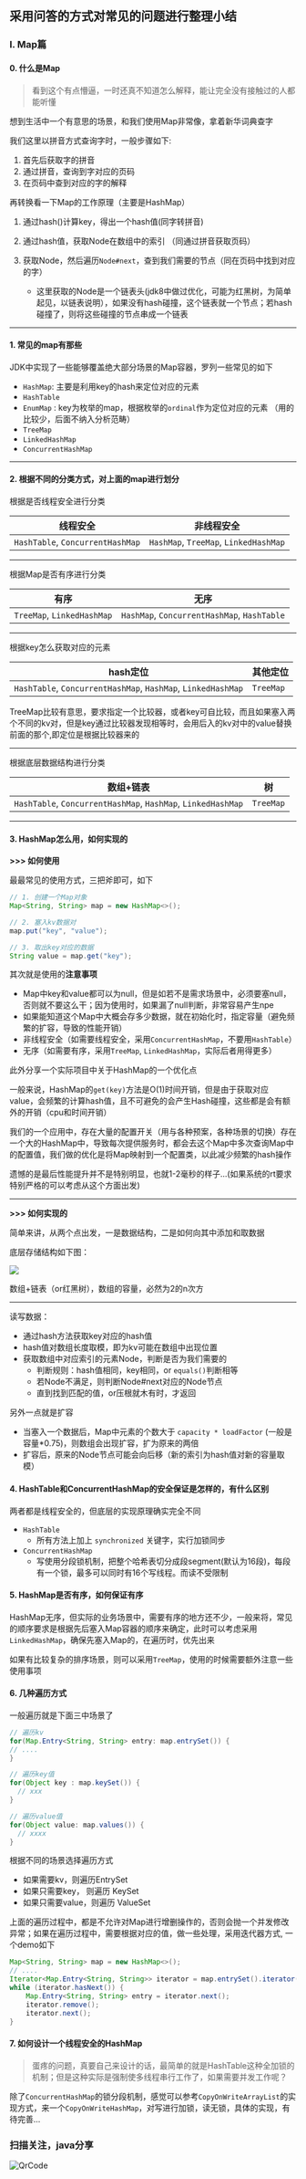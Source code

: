 ## 采用问答的方式对常见的问题进行整理小结

### I. Map篇

#### 0. 什么是Map

> 看到这个有点懵逼，一时还真不知道怎么解释，能让完全没有接触过的人都能听懂


想到生活中一个有意思的场景，和我们使用Map非常像，拿着新华词典查字

我们这里以拼音方式查询字时，一般步骤如下:

1. 首先后获取字的拼音
2. 通过拼音，查询到字对应的页码
3. 在页码中查到对应的字的解释

再转换看一下Map的工作原理（主要是HashMap）

1. 通过hash()计算key，得出一个hash值(同字转拼音)
2. 通过hash值，获取Node在数组中的索引 （同通过拼音获取页码）
3. 获取Node，然后遍历`Node#next`，查到我们需要的节点（同在页码中找到对应的字）

    - 这里获取的Node是一个链表头(jdk8中做过优化，可能为红黑树，为简单起见，以链表说明），如果没有hash碰撞，这个链表就一个节点；若hash碰撞了，则将这些碰撞的节点串成一个链表

--- 

#### 1. 常见的map有那些

JDK中实现了一些能够覆盖绝大部分场景的Map容器，罗列一些常见的如下

- `HashMap`: 主要是利用key的hash来定位对应的元素
- `HashTable`
- `EnumMap` : key为枚举的map，根据枚举的`ordinal`作为定位对应的元素 （用的比较少，后面不纳入分析范畴）
- `TreeMap`
- `LinkedHashMap`
- `ConcurrentHashMap`

---

#### 2. 根据不同的分类方式，对上面的map进行划分

根据是否线程安全进行分类

| **线程安全** | **非线程安全**| 
| ---- |  ---- |
| `HashTable`, `ConcurrentHashMap` | `HashMap`, `TreeMap`, `LinkedHashMap`|

---

根据Map是否有序进行分类

| **有序** | **无序** |
| ---- |  ---- |
|`TreeMap`, `LinkedHashMap` | `HashMap`, `ConcurrentHashMap`, `HashTable` |

---

根据key怎么获取对应的元素

| **hash定位** | **其他定位** |
| ---- |  ---- |
| `HashTable`, `ConcurrentHashMap`, `HashMap`, `LinkedHashMap` | `TreeMap`|


TreeMap比较有意思，要求指定一个比较器，或者key可自比较，而且如果塞入两个不同的kv对，但是key通过比较器发现相等时，会用后入的kv对中的value替换前面的那个,即定位是根据比较器来的

--- 

根据底层数据结构进行分类

| **数组+链表** | **树** |
| ---- |  ---- |
| `HashTable`, `ConcurrentHashMap`, `HashMap`, `LinkedHashMap`| `TreeMap`|

--- 

#### 3. HashMap怎么用，如何实现的

**>>> 如何使用**

最最常见的使用方式，三把斧即可，如下

```java
// 1. 创建一个Map对象
Map<String, String> map = new HashMap<>();

// 2. 塞入kv数据对
map.put("key", "value");

// 3. 取出key对应的数据
String value = map.get("key");
```

其次就是使用的**注意事项**

- Map中key和value都可以为null，但是如若不是需求场景中，必须要塞null，否则就不要这么干；因为使用时，如果漏了null判断，非常容易产生npe
- 如果能知道这个Map中大概会存多少数据，就在初始化时，指定容量（避免频繁的扩容，导致的性能开销）
- 非线程安全（如需要线程安全，采用`ConcurrentHashMap`，不要用`HashTable`）
- 无序（如需要有序，采用`TreeMap`, `LinkedHashMap`，实际后者用得更多）


此外分享一个实际项目中关于HashMap的一个优化点

一般来说，HashMap的`get(key)`方法是O(1)时间开销，但是由于获取对应value，会频繁的计算hash值，且不可避免的会产生Hash碰撞，这些都是会有额外的开销（cpu和时间开销）

我们的一个应用中，存在大量的配置开关（用与各种预案，各种场景的切换）存在一个大的HashMap中，导致每次提供服务时，都会去这个Map中多次查询Map中的配置值，我们做的优化是将Map映射到一个配置类，以此减少频繁的hash操作

遗憾的是最后性能提升并不是特别明显，也就1-2毫秒的样子...(如果系统的rt要求特别严格的可以考虑从这个方面出发)

---

**>>> 如何实现的**

简单来讲，从两个点出发，一是数据结构，二是如何向其中添加和取数据

底层存储结构如下图：

![](https://static.oschina.net/uploads/img/201709/24165810_toc1.png)

数组+链表（or红黑树），数组的容量，必然为2的n次方

---

读写数据：

- 通过hash方法获取key对应的hash值
- hash值对数组长度取模，即为kv可能在数组中出现位置
- 获取数组中对应索引的元素Node，判断是否为我们需要的
  - 判断规则：hash值相同，key相同，or `equals()`判断相等
  - 若Node不满足，则判断Node#next对应的Node节点
  - 直到找到匹配的值，or压根就木有时，才返回


另外一点就是扩容

- 当塞入一个数据后，Map中元素的个数大于 `capacity * loadFactor` (一般是容量*0.75)，则数组会出现扩容，扩为原来的两倍
- 扩容后，原来的Node节点可能会向后移（新的索引为hash值对新的容量取模）


#### 4. HashTable和ConcurrentHashMap的安全保证是怎样的，有什么区别

两者都是线程安全的，但底层的实现原理确实完全不同


- `HashTable` 
  - 所有方法上加上 `synchronized` 关键字，实行加锁同步
- `ConcurrentHashMap`
  - 写使用分段锁机制，把整个哈希表切分成段segment(默认为16段)，每段有一个锁，最多可以同时有16个写线程。而读不受限制

#### 5. HashMap是否有序，如何保证有序

HashMap无序，但实际的业务场景中，需要有序的地方还不少，一般来将，常见的顺序要求是根据先后塞入Map容器的顺序来确定，此时可以考虑采用 `LinkedHashMap`，确保先塞入Map的，在遍历时，优先出来

如果有比较复杂的排序场景，则可以采用`TreeMap`，使用的时候需要额外注意一些使用事项

#### 6. 几种遍历方式

一般遍历就是下面三中场景了

```java
// 遍历kv
for(Map.Entry<String, String> entry: map.entrySet()) {
// ....
}

// 遍历key值
for(Object key : map.keySet()) {
  // xxx
}

// 遍历value值
for(Object value: map.values()) {
  // xxxx
}
```

根据不同的场景选择遍历方式

- 如果需要kv，则遍历EntrySet
- 如果只需要key， 则遍历 KeySet
- 如果只需要value，则遍历 ValueSet

上面的遍历过程中，都是不允许对Map进行增删操作的，否则会抛一个并发修改异常；如果在遍历过程中，需要根据对应的值，做一些处理，采用迭代器方式, 一个demo如下

```java
Map<String, String> map = new HashMap<>();
// ....
Iterator<Map.Entry<String, String>> iterator = map.entrySet().iterator();
while (iterator.hasNext()) {
    Map.Entry<String, String> entry = iterator.next();
    iterator.remove();
    iterator.next();
}
```

#### 7. 如何设计一个线程安全的HashMap
> 蛋疼的问题，真要自己来设计的话，最简单的就是HashTable这种全加锁的机制；但是这种实际是强制使多线程串行工作了，如果需要并发工作呢？

除了`ConcurrentHashMap`的锁分段机制，感觉可以参考`CopyOnWriteArrayList`的实现方式，来一个`CopyOnWriteHashMap`，对写进行加锁，读无锁，具体的实现，有待完善...


### 扫描关注，java分享

![QrCode](https://static.oschina.net/uploads/img/201710/13203703_6IVg.jpg)


